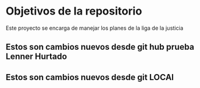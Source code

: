 # Objetivos de la repositorio

Este proyecto se encarga de manejar los planes de la liga de la justicia


## Estos son cambios nuevos desde git hub prueba Lenner Hurtado
## Estos son cambios nuevos desde git LOCAl


